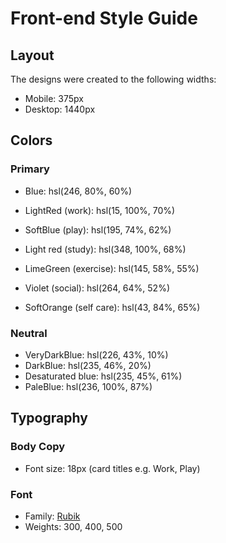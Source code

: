 # Front-end Style Guide

## Layout

The designs were created to the following widths:

- Mobile: 375px
- Desktop: 1440px

## Colors

### Primary

- Blue: hsl(246, 80%, 60%)

- LightRed (work): hsl(15, 100%, 70%)
- SoftBlue (play): hsl(195, 74%, 62%)
- Light red (study): hsl(348, 100%, 68%)
- LimeGreen (exercise): hsl(145, 58%, 55%)
- Violet (social): hsl(264, 64%, 52%)
- SoftOrange (self care): hsl(43, 84%, 65%)

### Neutral

- VeryDarkBlue: hsl(226, 43%, 10%)
- DarkBlue: hsl(235, 46%, 20%)
- Desaturated blue: hsl(235, 45%, 61%)
- PaleBlue: hsl(236, 100%, 87%)

## Typography

### Body Copy

- Font size: 18px (card titles e.g. Work, Play)

### Font

- Family: [Rubik](https://fonts.google.com/specimen/Rubik)
- Weights: 300, 400, 500
